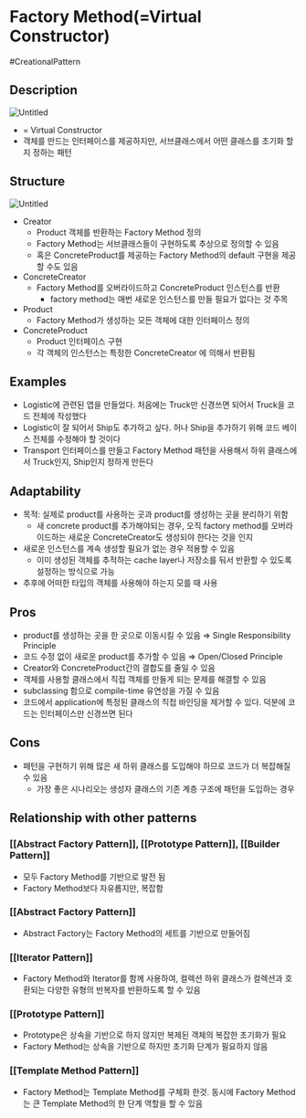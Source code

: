 # Factory Method(=Virtual Constructor)

#CreationalPattern

## Description

![Untitled](Untitled%2027.png)

- = Virtual Constructor
- 객체를 만드는 인터페이스를 제공하지만, 서브클래스에서 어떤 클래스를 초기화 할지 정하는 패턴

## Structure

![Untitled](Untitled%2028.png)

- Creator
  - Product 객체를 반환하는 Factory Method 정의
  - Factory Method는 서브클래스들이 구현하도록 추상으로 정의할 수 있음
  - 혹은 ConcreteProduct를 제공하는 Factory Method의 default 구현을 제공할 수도 있음
- ConcreteCreator
  - Factory Method를 오버라이드하고 ConcreteProduct 인스턴스를 반환
    - factory method는 매번 새로운 인스턴스를 만들 필요가 없다는 것 주목
- Product
  - Factory Method가 생성하는 모든 객체에 대한 인터페이스 정의
- ConcreteProduct
  - Product 인터페이스 구현
  - 각 객체의 인스턴스는 특정한 ConcreteCreator 에 의해서 반환됨

## Examples

- Logistic에 관련된 앱을 만들었다. 처음에는 Truck만 신경쓰면 되어서 Truck을 코드 전체에 작성했다
- Logistic이 잘 되어서 Ship도 추가하고 싶다. 허나 Ship을 추가하기 위해 코드 베이스 전체를 수정해야 할 것이다
- Transport 인터페이스를 만들고 Factory Method 패턴을 사용해서 하위 클래스에서 Truck인지, Ship인지 정하게 만든다

## Adaptability

- 목적: 실제로 product를 사용하는 곳과 product를 생성하는 곳을 분리하기 위함
  - 새 concrete product를 추가해야되는 경우, 오직 factory method를 오버라이드하는 새로운 ConcreteCreator도 생성되야 한다는 것을 인지
- 새로운 인스턴스를 계속 생성할 필요가 없는 경우 적용할 수 있음
  - 이미 생성된 객체를 추적하는 cache layer나 저장소를 둬서 반환할 수 있도록 설정하는 방식으로 가능
- 추후에 어떠한 타입의 객체를 사용해야 하는지 모를 때 사용

## Pros

- product를 생성하는 곳을 한 곳으로 이동시킬 수 있음 ⇒ Single Responsibility Principle
- 코드 수정 없이 새로운 product를 추가할 수 있음 ⇒ Open/Closed Principle
- Creator와 ConcreteProduct간의 결합도를 줄일 수 있음
- 객체를 사용할 클래스에서 직접 객체를 만들게 되는 문제를 해결할 수 있음
- subclassing 함으로 compile-time 유연성을 가질 수 있음
- 코드에서 application에 특정된 클래스의 직접 바인딩을 제거할 수 있다. 덕분에 코드는 인터페이스만 신경쓰면 된다

## Cons

- 패턴을 구현하기 위해 많은 새 하위 클래스를 도입해야 하므로 코드가 더 복잡해질 수 있음
  - 가장 좋은 시나리오는 생성자 클래스의 기존 계층 구조에 패턴을 도입하는 경우

## Relationship with other patterns

### [[Abstract Factory Pattern]], [[Prototype Pattern]], [[Builder Pattern]]

- 모두 Factory Method를 기반으로 발전 됨
- Factory Method보다 자유롭지만, 복잡함

### [[Abstract Factory Pattern]]

- Abstract Factory는 Factory Method의 세트를 기반으로 만들어짐

### [[Iterator Pattern]]

- Factory Method와 Iterator를 함께 사용하여, 컬렉션 하위 클래스가 컬렉션과 호환되는 다양한 유형의 반복자를 반환하도록 할 수 있음

### [[Prototype Pattern]]

- Prototype은 상속을 기반으로 하지 않지만  복제된 객체의 복잡한 초기화가 필요
- Factory Method는 상속을 기반으로 하지만 초기화 단계가 필요하지 않음

### [[Template Method Pattern]]

- Factory Method는 Template Method를 구체화 한것. 동시에 Factory Method는 큰 Template Method의 한 단계 역할을 할 수 있음
